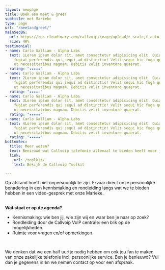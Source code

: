 ```yaml
---
layout: newpage
title: Boek een meet & greet
subtitle: met Marieke
type: page
url: "/meetandgreet/"
mainSecBG:
  url: https://res.cloudinary.com/callvoip/image/upload/c_scale,f_auto,q_auto/v1571400615/vidcall_ykc2cy.png
  size: 40%
testimonial:
- name: Carlo Galliam - Alpha Labs
  text: 1Lorem ipsum dolor sit, amet consectetur adipisicing elit. Quia labore magni
    fugiat perferendis qui sequi ad distinctio! Velit sequi hic fuga quisquam minus
    ut necessitatibus magnam. Debitis velit inventore quaerat.
  rating: "★★★★★"
- name: Carlo Galliam - Alpha Labs
  text: 2Lorem ipsum dolor sit, amet consectetur adipisicing elit. Quia labore magni
    fugiat perferendis qui sequi ad distinctio! Velit sequi hic fuga quisquam minus
    ut necessitatibus magnam. Debitis velit inventore quaerat.
  rating: "★★★★☆"
- name: Carlo Galliam - Alpha Labs
  text: 3Lorem ipsum dolor sit, amet consectetur adipisicing elit. Quia labore magni
    fugiat perferendis qui sequi ad distinctio! Velit sequi hic fuga quisquam minus
    ut necessitatibus magnam. Debitis velit inventore quaerat.
  rating: "★★★★★"
- name: Carlo Galliam - Alpha Labs
  text: 4Lorem ipsum dolor sit, amet consectetur adipisicing elit. Quia labore magni
    fugiat perferendis qui sequi ad distinctio! Velit sequi hic fuga quisquam minus
    ut necessitatibus magnam. Debitis velit inventore quaerat.
  rating: "★★★★★"
bottomSec:
  title: Meer weten?
  text: Benieuwd wat Callvoip telefonie allemaal te bieden heeft voor je een afspraak maakt? Dat kan in één oogopslag...
  link:
    url: /toolkit/
    text: Bekijk de Callvoip Toolkit

---
```

Op afstand hoeft niet onpersoonlijk te zijn. Ervaar direct onze persoonlijke benadering in een kennismaking en rondleiding langs wat we te bieden hebben in een video-gesprek met onze Marieke.

<br> <span class="text-blue-light"><b>Wat staat er op de agenda?</b> </span>

* Kennismaking: wie ben jij, wie zijn wij en waar ben je naar op zoek?
* Rondleiding door de Callvoip VoIP centrale: een blik op de mogelijkheden.
* Ruimte voor vragen en/of opmerkingen

<br>

We denken dat we een half uurtje nodig hebben om ook jou fan te maken van onze zakelijke telefonie incl. persoonlijke service. Ben je benieuwd? Vul dan je gegevens in en we nemen contact op voor een afspraak.
